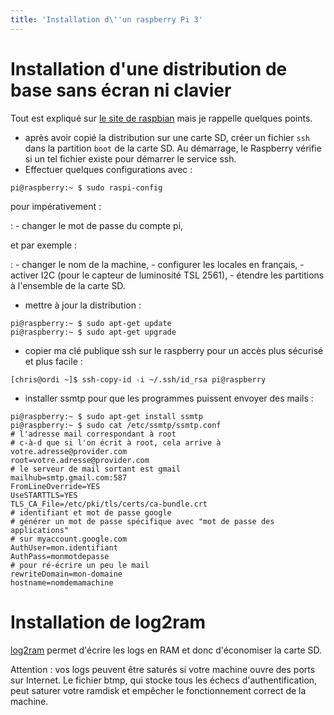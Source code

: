 ```yaml
---
title: 'Installation d\''un raspberry Pi 3'
---
```


Installation d\'une distribution de base sans écran ni clavier
==============================================================

Tout est expliqué sur [le site de
raspbian](https://raspbian-france.fr/raspberry-pi-sans-ecran-sans-clavier/)
mais je rappelle quelques points.

-   après avoir copié la distribution sur une carte SD, créer un fichier
    `ssh` dans la partition `boot` de la carte SD. Au démarrage, le
    Raspberry vérifie si un tel fichier existe pour démarrer le service
    ssh.
-   Effectuer quelques configurations avec :

``` {.bash}
pi@raspberry:~ $ sudo raspi-config
```

pour impérativement :

:   -   changer le mot de passe du compte pi,

et par exemple :

:   -   changer le nom de la machine,
    -   configurer les locales en français,
    -   activer I2C (pour le capteur de luminosité TSL 2561),
    -   étendre les partitions à l\'ensemble de la carte SD.

-   mettre à jour la distribution :

``` {.bash}
pi@raspberry:~ $ sudo apt-get update
pi@raspberry:~ $ sudo apt-get upgrade
```

-   copier ma clé publique ssh sur le raspberry pour un accès plus
    sécurisé et plus facile :

``` {.bash}
[chris@ordi ~]$ ssh-copy-id -i ~/.ssh/id_rsa pi@raspberry
```

-   installer ssmtp pour que les programmes puissent envoyer des mails :

``` {.bash}
pi@raspberry:~ $ sudo apt-get install ssmtp
pi@raspberry:~ $ sudo cat /etc/ssmtp/ssmtp.conf
# l'adresse mail correspondant à root
# c-à-d que si l'on écrit à root, cela arrive à votre.adresse@provider.com
root=votre.adresse@provider.com
# le serveur de mail sortant est gmail
mailhub=smtp.gmail.com:587
FromLineOverride=YES
UseSTARTTLS=YES
TLS_CA_File=/etc/pki/tls/certs/ca-bundle.crt
# identifiant et mot de passe google
# générer un mot de passe spécifique avec "mot de passe des applications"
# sur myaccount.google.com
AuthUser=mon.identifiant
AuthPass=monmotdepasse
# pour ré-écrire un peu le mail
rewriteDomain=mon-domaine
hostname=nomdemamachine
```

Installation de log2ram
=======================

[log2ram](https://github.com/azlux/log2ram) permet d\'écrire les logs en
RAM et donc d\'économiser la carte SD.

Attention : vos logs peuvent être saturés si votre machine ouvre des
ports sur Internet. Le fichier btmp, qui stocke tous les échecs
d\'authentification, peut saturer votre ramdisk et empêcher le
fonctionnement correct de la machine.
